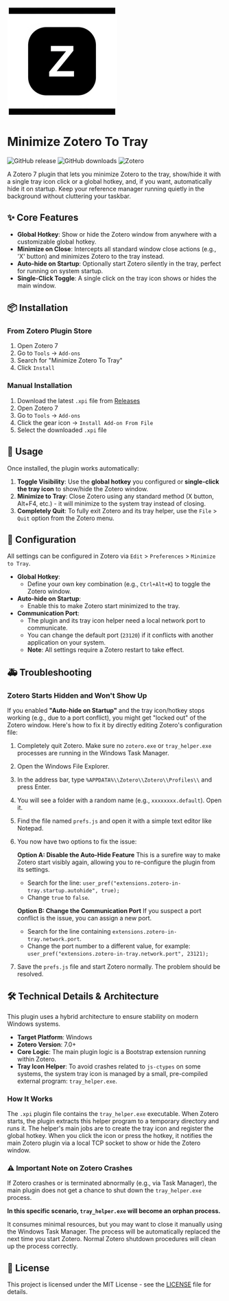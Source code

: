 ![Plugin Icon](addon/content/icons/favicon.png)

# Minimize Zotero To Tray

![GitHub release](https://img.shields.io/github/v/release/B3000Kcn/minimize-zotero-to-tray)
![GitHub downloads](https://img.shields.io/github/downloads/B3000Kcn/minimize-zotero-to-tray/total)
![Zotero](https://img.shields.io/badge/Zotero-7-blue)

A Zotero 7 plugin that lets you minimize Zotero to the tray, show/hide it with a single tray icon click or a global hotkey, and, if you want, automatically hide it on startup. Keep your reference manager running quietly in the background without cluttering your taskbar.

## ✨ Core Features

- **Global Hotkey**: Show or hide the Zotero window from anywhere with a customizable global hotkey.
- **Minimize on Close**: Intercepts all standard window close actions (e.g., 'X' button) and minimizes Zotero to the tray instead.
- **Auto-hide on Startup**: Optionally start Zotero silently in the tray, perfect for running on system startup.
- **Single-Click Toggle**: A single click on the tray icon shows or hides the main window.

## 📦 Installation

### From Zotero Plugin Store
1. Open Zotero 7
2. Go to `Tools` → `Add-ons`
3. Search for "Minimize Zotero To Tray"
4. Click `Install`

### Manual Installation
1. Download the latest `.xpi` file from [Releases](https://github.com/B3000Kcn/minimize-zotero-to-tray/releases)
2. Open Zotero 7
3. Go to `Tools` → `Add-ons`
4. Click the gear icon → `Install Add-on From File`
5. Select the downloaded `.xpi` file

## 🚀 Usage

Once installed, the plugin works automatically:

1. **Toggle Visibility**: Use the **global hotkey** you configured or **single-click the tray icon** to show/hide the Zotero window.
2. **Minimize to Tray**: Close Zotero using any standard method (X button, Alt+F4, etc.) - it will minimize to the system tray instead of closing.
3. **Completely Quit**: To fully exit Zotero and its tray helper, use the `File` > `Quit` option from the Zotero menu.

## 🔧 Configuration

All settings can be configured in Zotero via `Edit` > `Preferences` > `Minimize to Tray`.

- **Global Hotkey**:
  - Define your own key combination (e.g., `Ctrl+Alt+K`) to toggle the Zotero window.
- **Auto-hide on Startup**:
  - Enable this to make Zotero start minimized to the tray.
- **Communication Port**:
  - The plugin and its tray icon helper need a local network port to communicate.
  - You can change the default port (`23120`) if it conflicts with another application on your system.
  - **Note**: All settings require a Zotero restart to take effect.

## 🚑 Troubleshooting

### Zotero Starts Hidden and Won't Show Up

If you enabled **"Auto-hide on Startup"** and the tray icon/hotkey stops working (e.g., due to a port conflict), you might get "locked out" of the Zotero window. Here's how to fix it by directly editing Zotero's configuration file:

1. Completely quit Zotero. Make sure no `zotero.exe` or `tray_helper.exe` processes are running in the Windows Task Manager.
2. Open the Windows File Explorer.
3. In the address bar, type `%APPDATA%\\Zotero\\Zotero\\Profiles\\` and press Enter.
4. You will see a folder with a random name (e.g., `xxxxxxxx.default`). Open it.
5. Find the file named `prefs.js` and open it with a simple text editor like Notepad.
6. You now have two options to fix the issue:

    **Option A: Disable the Auto-Hide Feature**
    This is a surefire way to make Zotero start visibly again, allowing you to re-configure the plugin from its settings.
    - Search for the line: `user_pref("extensions.zotero-in-tray.startup.autohide", true);`
    - Change `true` to `false`.

    **Option B: Change the Communication Port**
    If you suspect a port conflict is the issue, you can assign a new port.
    - Search for the line containing `extensions.zotero-in-tray.network.port`.
    - Change the port number to a different value, for example: `user_pref("extensions.zotero-in-tray.network.port", 23121);`

7. Save the `prefs.js` file and start Zotero normally. The problem should be resolved.

## 🛠️ Technical Details & Architecture

This plugin uses a hybrid architecture to ensure stability on modern Windows systems.

- **Target Platform**: Windows
- **Zotero Version**: 7.0+ 
- **Core Logic**: The main plugin logic is a Bootstrap extension running within Zotero.
- **Tray Icon Helper**: To avoid crashes related to `js-ctypes` on some systems, the system tray icon is managed by a small, pre-compiled external program: `tray_helper.exe`.

### How It Works

The `.xpi` plugin file contains the `tray_helper.exe` executable. When Zotero starts, the plugin extracts this helper program to a temporary directory and runs it. The helper's main jobs are to create the tray icon and register the global hotkey. When you click the icon or press the hotkey, it notifies the main Zotero plugin via a local TCP socket to show or hide the Zotero window.

### ⚠️ Important Note on Zotero Crashes

If Zotero crashes or is terminated abnormally (e.g., via Task Manager), the main plugin does not get a chance to shut down the `tray_helper.exe` process. 

**In this specific scenario, `tray_helper.exe` will become an orphan process.** 

It consumes minimal resources, but you may want to close it manually using the Windows Task Manager. The process will be automatically replaced the next time you start Zotero. Normal Zotero shutdown procedures will clean up the process correctly.

## 📄 License

This project is licensed under the MIT License - see the [LICENSE](LICENSE) file for details.
